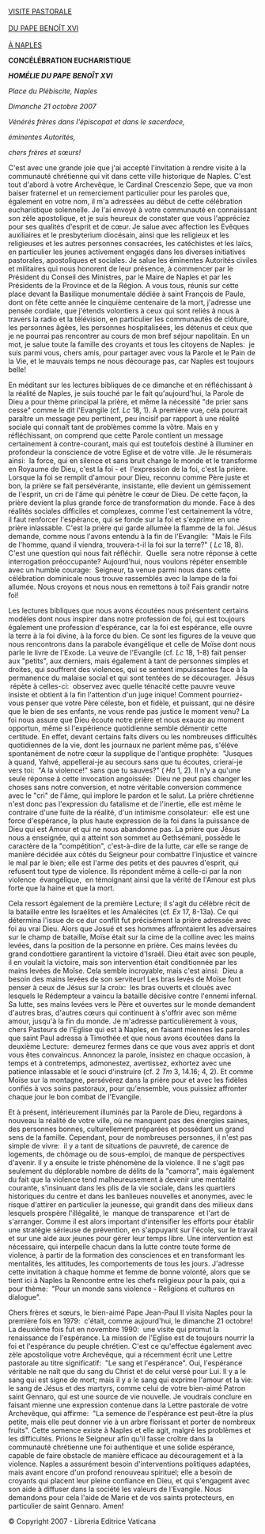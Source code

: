 [VISITE PASTORALE \
\
DU PAPE BENOÎT XVI \
\
À NAPLES](/content/benedict-xvi/fr/travels/2007/index_napoli.html)

**CONCÉLÉBRATION EUCHARISTIQUE**

***HOMÉLIE DU PAPE*** ***BENOÎT XVI***

*Place du Plébiscite, Naples*

*Dimanche 21 octobre 2007*

*Vénérés frères dans l'épiscopat et dans le sacerdoce,*

*éminentes Autorités,*

*chers frères et sœurs!*

C'est avec une grande joie que j'ai accepté l'invitation à rendre visite à la communauté chrétienne qui vit dans cette ville historique de Naples. C'est tout d'abord à votre Archevêque, le Cardinal Crescenzio Sepe, que va mon baiser fraternel et un remerciement particulier pour les paroles que, également en votre nom, il m'a adressées au début de cette célébration eucharistique solennelle. Je l'ai envoyé à votre communauté en connaissant son zèle apostolique, et je suis heureux de constater que vous l'appréciez pour ses qualités d'esprit et de cœur. Je salue avec affection les Evêques auxiliaires et le presbyterium diocésain, ainsi que les religieux et les religieuses et les autres personnes consacrées, les catéchistes et les laïcs, en particulier les jeunes activement engagés dans les diverses initiatives pastorales, apostoliques et sociales. Je salue les éminentes Autorités civiles et militaires qui nous honorent de leur présence, à commencer par le Président du Conseil des Ministres, par le Maire de Naples et par les Présidents de la Province et de la Région. A vous tous, réunis sur cette place devant la Basilique monumentale dédiée à saint François de Paule, dont on fête cette année le cinquième centenaire de la mort, j'adresse une pensée cordiale, que j'étends volontiers à ceux qui sont reliés à nous à travers la radio et la télévision, en particulier les communautés de clôture, les personnes âgées, les personnes hospitalisées, les détenus et ceux que je ne pourrai pas rencontrer au cours de mon bref séjour napolitain. En un mot, je salue toute la famille des croyants et tous les citoyens de Naples:  je suis parmi vous, chers amis, pour partager avec vous la Parole et le Pain de la Vie, et le mauvais temps ne nous décourage pas, car Naples est toujours belle!

En méditant sur les lectures bibliques de ce dimanche et en réfléchissant à la réalité de Naples, je suis touché par le fait qu'aujourd'hui, la Parole de Dieu a pour thème principal la prière, et même la nécessité "de prier sans cesse" comme le dit l'Evangile (cf. *Lc* 18, 1). A première vue, cela pourrait paraître un message peu pertinent, peu incisif par rapport à une réalité sociale qui connaît tant de problèmes comme la vôtre. Mais en y réfléchissant, on comprend que cette Parole contient un message certainement à contre-courant, mais qui est toutefois destiné à illuminer en profondeur la conscience de votre Eglise et de votre ville. Je le résumerais ainsi:  la force, qui en silence et sans bruit change le monde et le transforme en Royaume de Dieu, c'est la foi - et  l'expression de la foi, c'est la prière. Lorsque la foi se remplit d'amour pour Dieu, reconnu comme Père juste et bon, la prière se fait persévérante, insistante, elle devient un gémissement de l'esprit, un cri de l'âme qui pénètre le cœur de Dieu. De cette façon, la prière devient la plus grande force de transformation du monde. Face à des réalités sociales difficiles et complexes, comme l'est certainement la vôtre, il faut renforcer l'espérance, qui se fonde sur la foi et s'exprime en une prière inlassable. C'est la prière qui garde allumée la flamme de la foi. Jésus demande, comme nous l'avons entendu à la fin de l'Evangile:  "Mais le Fils de l'homme, quand il viendra, trouvera-t-il la foi sur la terre?" ( *Lc* 18, 8). C'est une question qui nous fait réfléchir.  Quelle  sera notre réponse à cette interrogation préoccupante? Aujourd'hui, nous voulons répéter ensemble avec un humble courage:  Seigneur, ta venue parmi nous dans cette célébration dominicale nous trouve rassemblés avec la lampe de la foi allumée. Nous croyons et nous nous en remettons à toi! Fais grandir notre foi!

Les lectures bibliques que nous avons écoutées nous présentent certains modèles dont nous inspirer dans notre profession de foi, qui est toujours également une profession d'espérance, car la foi est espérance, elle ouvre la terre à la foi divine, à la force du bien. Ce sont les figures de la veuve que nous rencontrons dans la parabole évangélique et celle de Moïse dont nous parle le livre de l'Exode. La veuve de l'Evangile (cf. *Lc* 18, 1-8) fait penser aux "petits", aux derniers, mais également à tant de personnes simples et droites, qui souffrent des violences, qui se sentent impuissantes face à la permanence du malaise social et qui sont tentées de se décourager.  Jésus  répète à celles-ci:  observez avec quelle ténacité cette pauvre veuve insiste et obtient à la fin l'attention d'un juge inique! Comment pourriez-vous penser que votre Père céleste, bon et fidèle, et puissant, qui ne désire que le bien de ses enfants, ne vous rende pas justice le moment venu? La foi nous assure que Dieu écoute notre prière et nous exauce au moment opportun, même si l'expérience quotidienne semble démentir cette certitude. En effet, devant certains faits divers ou les nombreuses difficultés quotidiennes de la vie, dont les journaux ne parlent même pas, s'élève spontanément de notre cœur la supplique de l'antique prophète:  "Jusques à quand, Yahvé, appellerai-je au secours sans que tu écoutes, crierai-je vers toi:  "A la violence!" sans que tu sauves?" ( *Ha* 1, 2). Il n'y a qu'une seule réponse à cette invocation angoissée:  Dieu ne peut pas changer les choses sans notre conversion, et notre véritable conversion commence avec le "cri" de l'âme, qui implore le pardon et le salut. La prière chrétienne n'est donc pas l'expression du fatalisme et de l'inertie, elle est même le contraire d'une fuite de la réalité, d'un intimisme consolateur:  elle est une force d'espérance, la plus haute expression de la foi dans la puissance de Dieu qui est Amour et qui ne nous abandonne pas. La prière que Jésus nous a enseignée, qui a atteint son sommet au Gethsémani, possède le caractère de la "compétition", c'est-à-dire de la lutte, car elle se range de manière décidée aux côtés du Seigneur pour combattre l'injustice et vaincre le mal par le bien; elle est l'arme des petits et des pauvres d'esprit, qui refusent tout type de violence. Ils répondent même à celle-ci par la non violence  évangélique,  en témoignant ainsi que la vérité de l'Amour est plus forte que la haine et que la mort.

Cela ressort également de la première Lecture; il s'agit du célèbre récit de la bataille entre les Israélites et les Amalécites (cf. *Ex* 17, 8-13a). Ce qui détermina l'issue de ce dur conflit fut précisément la prière adressée avec foi au vrai Dieu. Alors que Josué et ses hommes affrontaient les adversaires sur le champ de bataille, Moïse était sur la cime de la colline avec les mains levées, dans la position de la personne en prière. Ces mains levées du grand condottiere garantirent la victoire d'Israël. Dieu était avec son peuple, il en voulait la victoire, mais son intervention était conditionnée par les mains levées de Moïse. Cela semble incroyable, mais c'est ainsi:  Dieu a besoin des mains levées de son serviteur! Les bras levés de Moïse font penser à ceux de Jésus sur la croix:  les bras ouverts et cloués avec lesquels le Rédempteur a vaincu la bataille décisive contre l'ennemi infernal. Sa lutte, ses mains levées vers le Père et ouvertes sur le monde demandent d'autres bras, d'autres cœurs qui continuent à s'offrir avec son même amour, jusqu'à la fin du monde. Je m'adresse particulièrement à vous, chers Pasteurs de l'Eglise qui est à Naples, en faisant miennes les paroles que saint Paul adressa à Timothée et que nous avons écoutées dans la deuxième Lecture:  demeurez fermes dans ce que vous avez appris et dont vous êtes convaincus. Annoncez la parole, insistez en chaque occasion, à temps et à contretemps, admonestez, avertissez, exhortez avec une patience inlassable et le souci d'instruire (cf. 2 *Tm* 3, 14.16; 4, 2). Et comme Moïse sur la montagne, persévérez dans la prière pour et avec les fidèles confiés à vos soins pastoraux, pour qu'ensemble, vous puissiez affronter chaque jour le bon combat de l'Evangile.

Et à présent, intérieurement illuminés par la Parole de Dieu, regardons à nouveau la réalité de votre ville, où ne manquent pas des énergies saines, des personnes bonnes, culturellement préparées et possédant un grand sens de la famille. Cependant, pour de nombreuses personnes, il n'est pas simple de vivre:  il y a tant de situations de pauvreté, de carence de logements, de chômage ou de sous-emploi, de manque de perspectives d'avenir. Il y a ensuite le triste phénomène de la violence. Il ne s'agit pas seulement du déplorable nombre de délits de la "camorra", mais également du fait que la violence tend malheureusement à devenir une mentalité courante, s'insinuant dans les plis de la vie sociale, dans les quartiers historiques du centre et dans les banlieues nouvelles et anonymes, avec le risque d'attirer en particulier la jeunesse, qui grandit dans des milieux dans lesquels prospère l'illégalité, le  manque de transparence  et l'art de s'arranger. Comme il est alors important d'intensifier les efforts pour établir une stratégie sérieuse de prévention, en s'appuyant sur l'école, sur le travail et sur une aide aux jeunes pour gérer leur temps libre. Une intervention est nécessaire, qui interpelle chacun dans la lutte contre toute forme de violence, à partir de la formation des consciences et en transformant les mentalités, les attitudes, les comportements de tous les jours. J'adresse cette invitation à chaque homme et femme de bonne volonté, alors que se tient ici à Naples la Rencontre entre les chefs religieux pour la paix, qui a pour thème:  "Pour un monde sans violence - Religions et cultures en dialogue".

Chers frères et sœurs, le bien-aimé Pape Jean-Paul II visita Naples pour la première fois en 1979:  c'était, comme aujourd'hui, le dimanche 21 octobre! La deuxième fois fut en novembre 1990:  une visite qui promut la renaissance de l'espérance. La mission de l'Eglise est de toujours nourrir la foi et l'espérance du peuple chrétien. C'est ce qu'effectue également avec zèle apostolique votre Archevêque, qui a récemment écrit une Lettre pastorale au titre significatif:  "Le sang et l'espérance". Oui, l'espérance véritable ne naît que du sang du Christ et de celui versé pour Lui. Il y a le sang qui est signe de mort; mais il y a le sang qui exprime l'amour et la vie:  le sang de Jésus et des martyrs, comme celui de votre bien-aimé Patron saint Gennaro, qui est une source de vie nouvelle. Je voudrais conclure en faisant mienne une expression contenue dans la Lettre pastorale de votre Archevêque, qui affirme:  "La semence de l'espérance est peut-être la plus petite, mais elle peut donner vie à un arbre florissant et porter de nombreux fruits". Cette semence existe à Naples et elle agit, malgré les problèmes et les difficultés. Prions le Seigneur afin qu'il fasse croître dans la communauté chrétienne une foi authentique et une solide espérance, capable de faire obstacle de manière efficace au découragement et à la violence. Naples a assurément besoin d'interventions politiques adaptées, mais avant encore d'un profond renouveau spirituel; elle a besoin de croyants qui placent leur pleine confiance en Dieu, et qui s'engagent avec son aide à diffuser dans la société les valeurs de l'Evangile. Nous demandons pour cela l'aide de Marie et de vos saints protecteurs, en particulier de saint Gennaro. Amen!

© Copyright 2007 - Libreria Editrice Vaticana